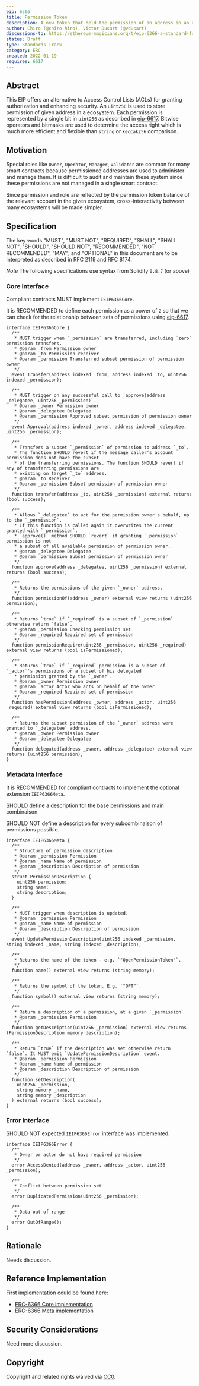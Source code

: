 ```yaml
---
eip: 6366
title: Permission Token
description: A new token that held the permission of an address in an ecosystem
author: Chiro (@chiro-hiro), Victor Dusart (@vdusart)
discussions-to: https://ethereum-magicians.org/t/eip-6366-a-standard-for-permission-token/9105
status: Draft
type: Standards Track
category: ERC
created: 2022-01-19
requires: 6617
---
```


## Abstract

This EIP offers an alternative to Access Control Lists (ACLs) for granting authorization and enhancing security. An `uint256` is used to store permission of given address in a ecosystem. Each permission is represented by a single bit in `uint256` as described in [eip-6617](./eip-6617.md). Bitwise operators and bitmasks are used to determine the access right which is much more efficient and flexible than `string` or `keccak256` comparison.

## Motivation

Special roles like `Owner`, `Operator`, `Manager`, `Validator` are common for many smart contracts because permissioned addresses are used to administer and manage them. It is difficult to audit and maintain these system since these permissions are not managed in a single smart contract.

Since permission and role are reflected by the permission token balance of the relevant account in the given ecosystem, cross-interactivity between many ecosystems will be made simpler.

## Specification

The key words "MUST", "MUST NOT", "REQUIRED", "SHALL", "SHALL NOT", "SHOULD", "SHOULD NOT", "RECOMMENDED", "NOT RECOMMENDED", "MAY", and "OPTIONAL" in this document are to be interpreted as described in RFC 2119 and RFC 8174.

_Note_ The following specifications use syntax from Solidity `0.8.7` (or above)

### Core Interface

Compliant contracts MUST implement `IEIP6366Core`.

It is RECOMMENDED to define each permission as a power of `2` so that we can check for the relationship between sets of permissions using [eip-6617](./eip-6617.md).

```solidity
interface IEIP6366Core {
  /**
   * MUST trigger when `_permission` are transferred, including `zero` permission transfers.
   * @param _from Permission owner
   * @param _to Permission receiver
   * @param _permission Transferred subset permission of permission owner
   */
  event Transfer(address indexed _from, address indexed _to, uint256 indexed _permission);

  /**
   * MUST trigger on any successful call to `approve(address _delegatee, uint256 _permission)`.
   * @param _owner Permission owner
   * @param _delegatee Delegatee
   * @param _permission Approved subset permission of permission owner
   */
  event Approval(address indexed _owner, address indexed _delegatee, uint256 _permission);

  /**
   * Transfers a subset `_permission` of permission to address `_to`.
   * The function SHOULD revert if the message caller’s account permission does not have the subset
   * of the transferring permissions. The function SHOULD revert if any of transferring permissions are
   * existing on target `_to` address.
   * @param _to Receiver
   * @param _permission Subset permission of permission owner
   */
  function transfer(address _to, uint256 _permission) external returns (bool success);

  /**
   * Allows `_delegatee` to act for the permission owner's behalf, up to the `_permission`.
   * If this function is called again it overwrites the current granted with `_permission`.
   * `approve()` method SHOULD `revert` if granting `_permission` permission is not
   * a subset of all available permission of permission owner.
   * @param _delegatee Delegatee
   * @param _permission Subset permission of permission owner
   */
  function approve(address _delegatee, uint256 _permission) external returns (bool success);

  /**
   * Returns the permissions of the given `_owner` address.
   */
  function permissionOf(address _owner) external view returns (uint256 permission);

  /**
   * Returns `true` if `_required` is a subset of `_permission` otherwise return `false`.
   * @param _permission Checking permission set
   * @param _required Required set of permission
   */
  function permissionRequire(uint256 _permission, uint256 _required) external view returns (bool isPermissioned);

  /**
   * Returns `true` if `_required` permission is a subset of `_actor`'s permissions or a subset of his delegated
   * permission granted by the `_owner`.
   * @param _owner Permission owner
   * @param _actor Actor who acts on behalf of the owner
   * @param _required Required set of permission
   */
  function hasPermission(address _owner, address _actor, uint256 _required) external view returns (bool isPermissioned);

  /**
   * Returns the subset permission of the `_owner` address were granted to `_delegatee` address.
   * @param _owner Permission owner
   * @param _delegatee Delegatee
   */
  function delegated(address _owner, address _delegatee) external view returns (uint256 permission);
}
```

### Metadata Interface

It is RECOMMENDED for compliant contracts to implement the optional extension `IEIP6366Meta`.

SHOULD define a description for the base permissions and main combinaison.

SHOULD NOT define a description for every subcombinaison of permissions possible.

```solidity
interface IEIP6366Meta {
  /**
   * Structure of permission description
   * @param _permission Permission
   * @param _name Name of permission
   * @param _description Description of permission
   */
  struct PermissionDescription {
    uint256 permission;
    string name;
    string description;
  }

  /**
   * MUST trigger when description is updated.
   * @param _permission Permission
   * @param _name Name of permission
   * @param _description Description of permission
   */
  event UpdatePermissionDescription(uint256 indexed _permission, string indexed _name, string indexed _description);

  /**
   * Returns the name of the token - e.g. `"OpenPermissionToken"`.
   */
  function name() external view returns (string memory);

  /**
   * Returns the symbol of the token. E.g. `"OPT"`.
   */
  function symbol() external view returns (string memory);

  /**
   * Return a description of a permission, at a given `_permission`.
   * @param _permission Permission
   */
  function getDescription(uint256 _permission) external view returns (PermissionDescription memory description);

  /**
   * Return `true` if the description was set otherwise return `false`. It MUST emit `UpdatePermissionDescription` event.
   * @param _permission Permission
   * @param _name Name of permission
   * @param _description Description of permission
   */
  function setDescription(
    uint256 _permission,
    string memory _name,
    string memory _description
  ) external returns (bool success);
}
```

### Error Interface

SHOULD NOT expected `IEIP6366Error` interface was implemented.

```solidity
interface IEIP6366Error {
  /**
   * Owner or actor do not have required permission
   */
  error AccessDenied(address _owner, address _actor, uint256 _permission);

  /**
   * Conflict between permission set
   */
  error DuplicatedPermission(uint256 _permission);

  /**
   * Data out of range
   */
  error OutOfRange();
}
```

## Rationale

Needs discussion.

## Reference Implementation

First implementation could be found here:

- [ERC-6366 Core implementation](../assets/eip-6366/contracts/EIP6366Core.sol)
- [ERC-6366 Meta implementation](../assets/eip-6366/contracts/EIP6366Meta.sol)

## Security Considerations

Need more discussion.

## Copyright

Copyright and related rights waived via [CC0](../LICENSE.md).

